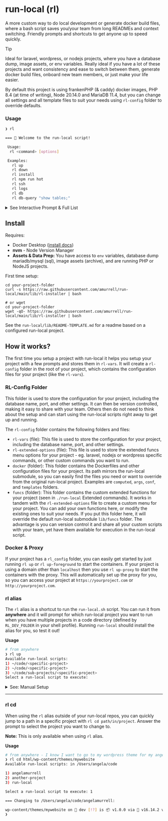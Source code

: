 # run-local (rl)

A more custom way to do local development or generate docker build files, where a bash script saves you/your team from long READMEs and context switching. Friendly prompts and shortcuts to get anyone up to speed quickly.

> [!TIP]
> Ideal for laravel, wordpress, or nodejs projects, where you have a database dump, image assets, or env variables. Really ideal if you have a lot of these projects and want consistency and ease to switch between them, generate docker build files, onboard new team members, or just make your life easier.

By default this project is using frankenPHP (& caddy) docker images, PHP 8.4 (at time of writing), Node 20.14.0 and MariaDB 11.4, but you can change all settings and all template files to suit your needs using `rl-config` folder to override defaults.

### Usage

```bash
❯ rl

=== 🧃 Welcome to the run-local script!

 Usage:
  rl <command> [options]

 Examples:
   rl up
   rl down
   rl install
   rl npm run hot
   rl ssh
   rl logs
   rl db
   rl db-query "show tables;"
```

<details>
   <summary>See Interactive Prompt & Full List</summary>

```bash
❯ rl
# ... same as above, then:
 Commands:
  1) up                · Start the site containers (in background)
  1a) up-foreground       · Start the site containers (in foreground)
  1b) up-proxy            · Start the site containers (in background) with rl-proxy
  2) build             · Build the site containers & compile config
  2a) build-proxy         · Build the rl-proxy containers
  3) down              · Stop the site containers
  3a) down-proxy          · Stop the rl-proxy containers
  4) ssh               · Access site containers (default: web)
  4a) ssh-mysql           · Access MySQL container
  4b) ssh-mysqlroot       · Access MySQL as root
  4c) ssh-web             · Access web container
  4d) ssh-webroot         · Access web as webroot user
  4e) ssh-proxy           · Access rl-proxy container
  5) logs              · View all logs
  5a) logs-php            · View PHP logs
  5b) logs-access         · View nginx access logs
  5c) logs-error          · View nginx error logs
  5d) logs-xdebug         · View Xdebug logs
  6) db                · Interact with the database
  6a) db-create           · Create a new database
  6b) db-query            · Query the database
  6c) db-import           · Import an SQL file
  6d) db-export           · Export the database
  6e) db-remove           · Drop and recreate the database
  6f) db-list             · List databases
  7) npm               · Run an npm command
  8) install           · First-time setup - 🧐 Is this your first run? Start here!
  9) help              · Show this help menu
  10) list             · List run-local scripts
  11) cd               · cd to your project folder


Commands & Interactive Prompt: RL-Extended (Custom) Commands:

RL-Extended (Custom) Commands:

  e1) post-install    · Run post-install commands
  e2) composer        · Run a Composer command
  e3) artisan         · Run an Artisan command
  e4) debug-artisan   · Run an Artisan command with Xdebug enabled (port 9002)
  e5) tinker          · Run Tinker (Laravel REPL)
  e6) debug-tinker    · Run Tinker with Xdebug enabled (port 9002)
  e7) assets-download . Download assets folder via ssh into tar.gz in rl/docker/data
  e8) assets          . Checks rl/docker/data for .tar.gz files, swaps/backs up current uploads


 Running Project: 🐣 YOUR PROJECT
 Running on Port: 3000
 Using Database: project_db

Enter option by # or command to execute (enter to quit):
```

</details>

## Install

Requires:

- Docker Desktop ([install docs](https://docs.docker.com/desktop/))
- **nvm** - Node Version Manager
- **Assets & Data Prep:** You have access to `env` variables, database dump mariadb/mysql (sql), image assets (archive), and are running PHP or NodeJS projects.

First time setup:

```
cd your-project-folder
curl -s https://raw.githubusercontent.com/amurrell/run-local/main/lib/rl-installer | bash

# or wget
cd your-project-folder
wget -qO- https://raw.githubusercontent.com/amurrell/run-local/main/lib/rl-installer | bash
```

See the `run-local/lib/README-TEMPLATE.md` for a readme based on a configured run-local project.

## How it works?

The first time you setup a project with run-local it helps you setup your project with a few prompts and stores them in `rl-vars`. It will create a `rl-config` folder in the root of your project, which contains the configuration files for your project (like the `rl-vars`).

### RL-Config Folder

This folder is used to store the configuration for your project, including the database name, port, and other settings. It can then be version controlled, making it easy to share with your team. Others then do not need to think about the setup and can start using the run-local scripts right away to get up and running.

The `rl-config` folder contains the following folders and files:

- `rl-vars` (file): This file is used to store the configuration for your project, including the database name, port, and other settings.
- `rl-extended-options` (file): This file is used to store the extended funcs menu options for your project - eg. laravel, nodejs or wordpress specific commands, or other custom commands you want to run.
- `docker` (folder): This folder contains the Dockerfiles and other configuration files for your project. Its path mirrors the run-local submodule, so you can easily find the files you need or want to override from the original run-local project. Examples are `computed`, `args`, `conf`, and `templates` folders.
- `funcs` (folder): This folder contains the custom extended functions for your project (seen in `./run-local` Extended commands). It works in tandem with the `rl-extended-options` file to create a custom menu for your project. You can add your own functions here, or modify the existing ones to suit your needs. If you put this folder here, it will override the default run-local submodule `lib/funcs` folder. The advantage is you can version control it and share all your custom scripts with your team, yet have them available for execution in the run-local script.

### Docker & Proxy

If your project has a `rl_config` folder, you can easily get started by just running `rl up` or `rl up-foreground` to start the containers. If your project is using a domain other than `localhost` then you use `rl up-proxy` to start the containers with the proxy. This will automatically set up the proxy for you, so you can access your project at `https://yourproject.com` or `http://yourproject.com`.

### rl alias

The `rl` alias is a shortcut to run the `run-local.sh` script. You can run it from **anywhere** and it will prompt for which run-local project you want to run when you have multiple projects in a code directory (defined by `RL_DEV_FOLDER` in your shell profile). Running `run-local` shoulld install the alias for you, so test it out!

**Usage**

```bash
# from anywhere
❯ rl up
Available run-local scripts:
1) ~/code/<specific-project>
2) ~/code/<specific-project>
3) ~/code/sub-projects/<specific-project>
Select a run-local script to execute:
```

<details>
   <summary>See: Manual Setup</summary>

If you already have an **rl-alias**, you can skip this step.

```bash
❯ alias rl
rl=rl
```

If you do not have it in your shell profile (eg. `~/.zshrc`), you can add it manually.

**Update Values** for `DEV_FOLDER` (above your project) and `SHELL_PROFILE`, **Change Directory** to project root, where `rl-alias` is located, and then paste in your terminal all at once:

```bash
# Update these values
DEV_FOLDER=${HOME}/code
SHELL_PROFILE=${HOME}/.zshrc

ln -s rl-alias "$DEV_FOLDER/rl-alias"
echo "# Run Local Alias" >> "$SHELL_PROFILE"
echo "RL_DEV_FOLDER=${DEV_FOLDER}" >> "$SHELL_PROFILE"
echo "source $DEV_FOLDER/rl-alias" >> "$SHELL_PROFILE"
source "$SHELL_PROFILE"
```

</details>

---

### rl cd

When using the `rl` alias outside of your run-local repos, you can quickly jump to a path in a specific project with `rl cd path/in/project`. Answer the prompt to select the project you want to change to.

**Note:** This is only available when using `rl` alias.

**Usage**

```bash
# from anywhere - I know I want to go to my wordpress theme for my angelamurrell project
❯ rl cd html/wp-content/themes/mywebsite
Available run-local scripts: in /Users/angela/code

1) angelamurrell
2) another-project
3) run-local

Select a run-local script to execute: 1

=== Changing to /Users/angela/code/angelamurrell:

wp-content/themes/mywebsite on  dev [!?] is 📦 v1.0.0 via  v16.14.2 via 🐘
❯
```
